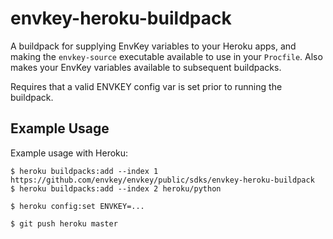 # envkey-heroku-buildpack

A buildpack for supplying EnvKey variables to your Heroku apps, and making the `envkey-source` executable available to use in your `Procfile`. Also makes your EnvKey variables available to subsequent buildpacks.

Requires that a valid ENVKEY config var is set prior to running the buildpack.

## Example Usage

Example usage with Heroku:

    $ heroku buildpacks:add --index 1 https://github.com/envkey/envkey/public/sdks/envkey-heroku-buildpack
    $ heroku buildpacks:add --index 2 heroku/python

    $ heroku config:set ENVKEY=...

    $ git push heroku master
